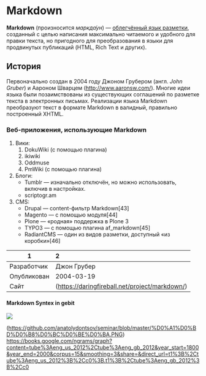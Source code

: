 # Markdown
**Markdown** (произносится *маркда́ун*) — [облегчённый язык разметки](https://ru.wikipedia.org/wiki/%D0%AF%D0%B7%D1%8B%D0%BA_%D1%80%D0%B0%D0%B7%D0%BC%D0%B5%D1%82%D0%BA%D0%B8#Облегчённые_языки_разметки), созданный с целью написания максимально читаемого и удобного для правки текста, но пригодного для преобразования в языки для продвинутых публикаций (HTML, Rich Text и других).
## История
Первоначально создан в 2004 году Джоном Грубером (англ. *John Gruber*) и Аароном Шварцем (<http://www.aaronsw.com/>). Многие идеи языка были позаимствованы из существующих соглашений по разметке текста в электронных письмах. Реализации языка Markdown преобразуют текст в формате Markdown в валидный, правильно построенный XHTML.
### Веб-приложения, использующие Markdown
1. Вики:
    1. DokuWiki (с помощью плагина)
    2. ikiwiki
    3. Oddmuse
    4. PmWiki (с помощью плагина)
2. Блоги:
    + Tumblr — изначально отключён, но можно использовать, включив в настройках.
    + scriptogr.am
3. CMS:
    + Drupal — content-фильтр Markdown[43]
    + Magento — с помощью модуля[44]
    + Plone — «родная» поддержка в Plone 3
    + TYPO3 — с помощью плагина af_markdown[45]
    + RadiantCMS — один из видов разметки, доступный «из коробки»[46]

1|2
---|:---
Разработчик| Джон Грубер
Опубликован| 2004-03-19
Сайт| (<https://daringfireball.net/project/markdown/>)

#### Markdown Syntex in gebit

![](https://upload.wikimedia.org/wikipedia/commons/thumb/9/94/Markdown_Syntax_in_gedit.png/1024px-Markdown_Syntax_in_gedit.png)


(https://github.com/anatolydontsov/seminar/blob/master/%D0%A1%D0%BD%D0%B8%D0%BC%D0%BE%D0%BA.PNG)
https://books.google.com/ngrams/graph?content=tube%3Aeng_us_2012%2Ctube%3Aeng_gb_2012&year_start=1800&year_end=2000&corpus=15&smoothing=3&share=&direct_url=t1%3B%2Ctube%3Aeng_us_2012%3B%2Cc0%3B.t1%3B%2Ctube%3Aeng_gb_2012%3B%2Cc0
